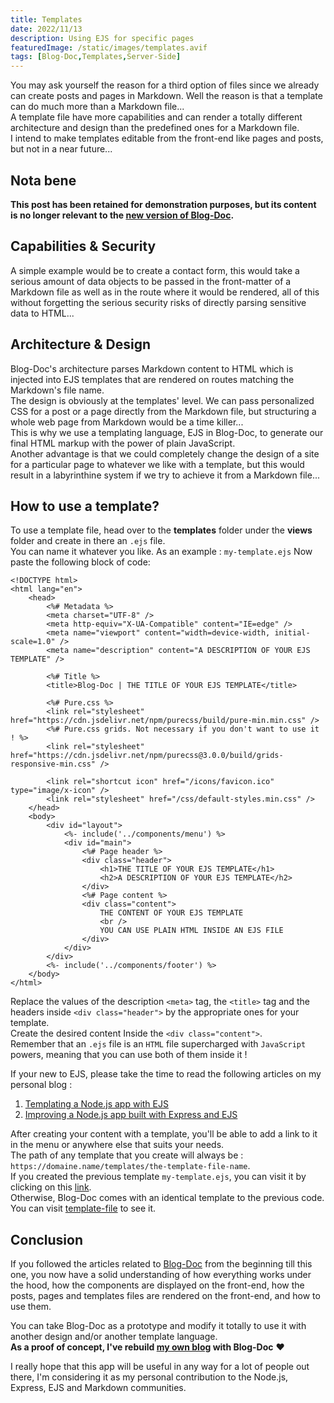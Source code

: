 ```yaml
---
title: Templates
date: 2022/11/13
description: Using EJS for specific pages
featuredImage: /static/images/templates.avif
tags: [Blog-Doc,Templates,Server-Side]
---
```

You may ask yourself the reason for a third option of files since we already can create posts and pages in Markdown. Well the reason is that a template can do much more than a Markdown file...<br />
A template file have more capabilities and can render a totally different architecture and design than the predefined ones for a Markdown file.<br />
I intend to make templates editable from the front-end like pages and posts, but not in a near future...

## Nota bene

**This post has been retained for demonstration purposes, but its content is no longer relevant to the [new version of Blog-Doc](/posts/the-new-blog-doc).**

## Capabilities & Security

A simple example would be to create a contact form, this would take a serious amount of data objects to be passed in the front-matter of a Markdown file as well as in the route where it would be rendered, all of this without forgetting the serious security risks of directly parsing sensitive data to HTML...

## Architecture & Design

Blog-Doc's architecture parses Markdown content to HTML which is injected into EJS templates that are rendered on routes matching the Markdown's file name.  
The design is obviously at the templates' level. We can pass personalized CSS for a post or a page directly from the Markdown file, but structuring a whole web page from Markdown would be a time killer...  
This is why we use a templating language, EJS in Blog-Doc, to generate our final HTML markup with the power of plain JavaScript.  
Another advantage is that we could completely change the design of a site for a particular page to whatever we like with a template, but this would result in a labyrinthine system if we try to achieve it from a Markdown file...

## How to use a template?

To use a template file, head over to the **templates** folder under the **views** folder and create in there an `.ejs` file.  
You can name it whatever you like. As an example : `my-template.ejs`
Now paste the following block of code:

```
<!DOCTYPE html>
<html lang="en">
	<head>
		<%# Metadata %>
		<meta charset="UTF-8" />
		<meta http-equiv="X-UA-Compatible" content="IE=edge" />
		<meta name="viewport" content="width=device-width, initial-scale=1.0" />
		<meta name="description" content="A DESCRIPTION OF YOUR EJS TEMPLATE" />

		<%# Title %>
		<title>Blog-Doc | THE TITLE OF YOUR EJS TEMPLATE</title>

		<%# Pure.css %>
		<link rel="stylesheet" href="https://cdn.jsdelivr.net/npm/purecss/build/pure-min.min.css" />
		<%# Pure.css grids. Not necessary if you don't want to use it ! %>
		<link rel="stylesheet" href="https://cdn.jsdelivr.net/npm/purecss@3.0.0/build/grids-responsive-min.css" />

		<link rel="shortcut icon" href="/icons/favicon.ico" type="image/x-icon" />
		<link rel="stylesheet" href="/css/default-styles.min.css" />
	</head>
	<body>
		<div id="layout">
			<%- include('../components/menu') %>
			<div id="main">
				<%# Page header %>
				<div class="header">
					<h1>THE TITLE OF YOUR EJS TEMPLATE</h1>
					<h2>A DESCRIPTION OF YOUR EJS TEMPLATE</h2>
				</div>
				<%# Page content %>
				<div class="content">
					THE CONTENT OF YOUR EJS TEMPLATE
					<br />
					YOU CAN USE PLAIN HTML INSIDE AN EJS FILE
				</div>
			</div>
		</div>
		<%- include('../components/footer') %>
	</body>
</html>
```

Replace the values of the description `<meta>` tag, the `<title>` tag and the headers inside `<div class="header">` by the appropriate ones for your template.  
Create the desired content Inside the `<div class="content">`.  
Remember that an `.ejs` file is an `HTML` file supercharged with `JavaScript` powers, meaning that you can use both of them inside it !

If your new to EJS, please take the time to read the following articles on my personal blog :

1. [Templating a Node.js app with EJS](https://lebcit.github.io/posts/templating-a-nodejs-app-with-ejs/)
2. [Improving a Node.js app built with Express and EJS](https://lebcit.github.io/posts/improving-a-nodejs-app-built-with-express-and-ejs/)

After creating your content with a template, you'll be able to add a link to it in the menu or anywhere else that suits your needs.  
The path of any template that you create will always be : `https://domaine.name/templates/the-template-file-name`.  
If you created the previous template `my-template.ejs`, you can visit it by clicking on this [link](/templates/my-template).  
Otherwise, Blog-Doc comes with an identical template to the previous code. You can visit [template-file](/templates/template-file) to see it.

## Conclusion

If you followed the articles related to [Blog-Doc](/tags/Blog-Doc) from the beginning till this one, you now have a solid understanding of how everything works under the hood, how the components are displayed on the front-end, how the posts, pages and templates files are rendered on the front-end, and how to use them.

You can take Blog-Doc as a prototype and modify it totally to use it with another design and/or another template language.  
**As a proof of concept, I've rebuild [my own blog](https://lebcit.github.io/) with Blog-Doc** ❤️

I really hope that this app will be useful in any way for a lot of people out there, I'm considering it as my personal contribution to the Node.js, Express, EJS and Markdown communities.
